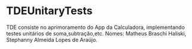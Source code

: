 # TDEUnitaryTests
TDE consiste no aprimoramento do App da Calculadora, implementando testes unitários de soma,subtração,etc. Nomes: Matheus Braschi Haliski, Stephanny Almeida Lopes de Araújo.
